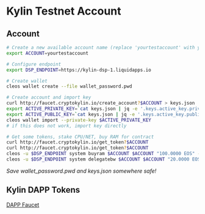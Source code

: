 Kylin Testnet Account
=====================
## Account

```bash
# Create a new available account name (replace 'yourtestaccount' with your account name):
export ACCOUNT=yourtestaccount

# Configure endpoint
export DSP_ENDPOINT=https://kylin-dsp-1.liquidapps.io

# Create wallet
cleos wallet create --file wallet_password.pwd

# Create account and import key
curl http://faucet.cryptokylin.io/create_account?$ACCOUNT > keys.json
export ACTIVE_PRIVATE_KEY=`cat keys.json | jq -e '.keys.active_key.private'`
export ACTIVE_PUBLIC_KEY=`cat keys.json | jq -e '.keys.active_key.public'`
cleos wallet import --private-key $ACTIVE_PRIVATE_KEY
# if this does not work, import key directly

# Get some tokens, stake CPU/NET, buy RAM for contract
curl http://faucet.cryptokylin.io/get_token?$ACCOUNT
curl http://faucet.cryptokylin.io/get_token?$ACCOUNT
cleos -u $DSP_ENDPOINT system buyram $ACCOUNT $ACCOUNT "100.0000 EOS" -p $ACCOUNT@active
cleos -u $DSP_ENDPOINT system delegatebw $ACCOUNT $ACCOUNT "20.0000 EOS" "80.0000 EOS" -p $ACCOUNT@active
```
*Save wallet_password.pwd and keys.json somewhere safe!*

## Kylin DAPP Tokens

[DAPP Faucet](https://kylin-dapp-faucet.liquidapps.io/)
